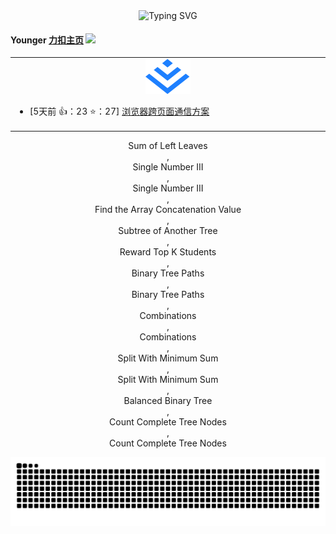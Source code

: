 
 <div align="center">
      <img src="https://readme-typing-svg.demolab.com?font=Fira+Code&pause=1000&width=435&lines=console.log(%22Hello%2C%20World%22);&center=true&size=27" alt="Typing SVG" />
  </div>
  
#### Younger  [力扣主页](https://leetcode.cn/u/18300875296/)  <img src="https://raw.githubusercontent.com/MartinHeinz/MartinHeinz/master/wave.gif" width="20px">



<!-- multi-platform-posts start -->
  <table align="center">
      <tr>
        <td align="center" width="800px" valign="top">
          <div align="center"><img src='https://raw.githubusercontent.com/baozouai/multi-platform-posts-action/main/assets/juejin.svg' alt='juejin'/></div>
<ul>
<li align='left'>[5天前 👍：23  ⭐：27]
      <a href="https://juejin.cn/post/7288513881734791222" target="_blank">浏览器跨页面通信方案</a>
      </li>
</ul>
        </td>
      </tr>
    </table>
    <!-- multi-platform-posts end -->
    <!-- leetCode start --><div style="display:flex;justify-content:center;align-items:center;flex-flow:column wrap"><div>Sum of Left Leaves</div>,<div>Single Number III</div>,<div>Single Number III</div>,<div>Find the Array Concatenation Value</div>,<div>Subtree of Another Tree</div>,<div>Reward Top K Students</div>,<div>Binary Tree Paths</div>,<div>Binary Tree Paths</div>,<div>Combinations</div>,<div>Combinations</div>,<div>Split With Minimum Sum</div>,<div>Split With Minimum Sum</div>,<div>Balanced Binary Tree</div>,<div>Count Complete Tree Nodes</div>,<div>Count Complete Tree Nodes</div></div><!-- leetCode end -->


![](https://github.com/18300875296/18300875296/blob/output/github-contribution-grid-snake.svg)
